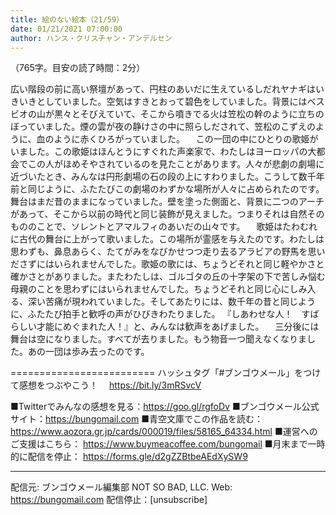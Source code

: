 ```yaml
---
title: 絵のない絵本（21/59）
date: 01/21/2021 07:00:00
author: ハンス・クリスチャン・アンデルセン
---
```


（765字。目安の読了時間：2分）

広い階段の前に高い祭壇があって、円柱のあいだに生えているしだれヤナギはいきいきとしていました。空気はすきとおって碧色をしていました。背景にはベスビオの山が黒々とそびえていて、そこから噴きでる火は笠松の幹のように立ちのぼっていました。煙の雲が夜の静けさの中に照らしだされて、笠松のこずえのように、血のように赤くひろがっていました。 　この一団の中にひとりの歌姫がいました。この歌姫はほんとうにすぐれた声楽家で、わたしはヨーロッパの大都会でこの人がほめそやされているのを見たことがあります。人々が悲劇の劇場に近づいたとき、みんなは円形劇場の石の段の上にすわりました。こうして数千年前と同じように、ふたたびこの劇場のわずかな場所が人々に占められたのです。舞台はまだ昔のままになっていました。壁を塗った側面と、背景に二つのアーチがあって、そこから以前の時代と同じ装飾が見えました。つまりそれは自然そのもののことで、ソレントとアマルフィのあいだの山々です。 　歌姫はたわむれに古代の舞台に上がって歌いました。この場所が霊感を与えたのです。わたしは思わずも、鼻息あらく、たてがみをなびかせつつ走り去るアラビアの野馬を思いださずにはいられませんでした。歌姫の歌には、ちょうどそれと同じ軽やかさと確かさとがありました。またわたしは、ゴルゴタの丘の十字架の下で苦しみ悩む母親のことを思わずにはいられませんでした。ちょうどそれと同じ心にしみ入る、深い苦痛が現われていました。そしてあたりには、数千年の昔と同じように、ふたたび拍手と歓呼の声がひびきわたりました。 『しあわせな人！　すばらしい才能にめぐまれた人！』と、みんなは歓声をあげました。 　三分後には舞台は空になりました。すべてが去りました。もう物音一つ聞えなくなりました。あの一団は歩み去ったのです。

=========================
ハッシュタグ「#ブンゴウメール」をつけて感想をつぶやこう！　
https://bit.ly/3mRSvcV

■Twitterでみんなの感想を見る：https://goo.gl/rgfoDv
■ブンゴウメール公式サイト：https://bungomail.com
■青空文庫でこの作品を読む：https://www.aozora.gr.jp/cards/000019/files/58165_64334.html
■運営へのご支援はこちら： https://www.buymeacoffee.com/bungomail
■月末まで一時的に配信を停止： https://forms.gle/d2gZZBtbeAEdXySW9

-------
配信元: ブンゴウメール編集部
NOT SO BAD, LLC.
Web: https://bungomail.com
配信停止：[unsubscribe]

